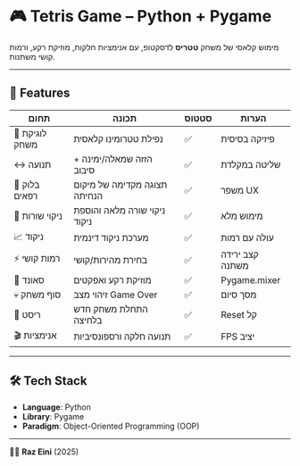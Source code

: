 # 🎮 Tetris Game – Python + Pygame

מימוש קלאסי של משחק **טטריס** לדסקטופ, עם אנימציות חלקות, מוזיקת רקע, ורמות קושי משתנות.


---

## 🚀 Features

| תחום | תכונה | סטטוס | הערות |
|------|--------|--------|--------|
| 🎲 לוגיקת משחק | נפילת טטרומינו קלאסית | ✅ | פיזיקה בסיסית |
| ↔️ תנועה | הזזה שמאלה/ימינה + סיבוב | ✅ | שליטה במקלדת |
| 👻 בלוק רפאים | תצוגה מקדימה של מיקום הנחיתה | ✅ | משפר UX |
| 🧹 ניקוי שורות | ניקוי שורה מלאה והוספת ניקוד | ✅ | מימוש מלא |
| 📈 ניקוד | מערכת ניקוד דינמית | ✅ | עולה עם רמות |
| ⚡ רמות קושי | בחירת מהירות/קושי | ✅ | קצב ירידה משתנה |
| 🎵 סאונד | מוזיקת רקע ואפקטים | ✅ | Pygame.mixer |
| 💀 סוף משחק | זיהוי מצב Game Over | ✅ | מסך סיום |
| 🔄 ריסט | התחלת משחק חדש בלחיצה | ✅ | Reset קל |
| 🎬 אנימציות | תנועה חלקה ורספונסיביות | ✅ | FPS יציב |

---


## 🛠️ Tech Stack
- **Language**: Python  
- **Library**: Pygame  
- **Paradigm**: Object-Oriented Programming (OOP)  

---

👨‍💻 **Raz Eini** (2025)
